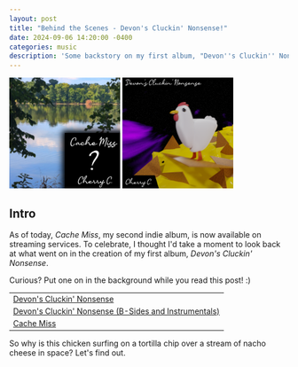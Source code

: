 ```yaml
---
layout: post
title: "Behind the Scenes - Devon's Cluckin' Nonsense!"
date: 2024-09-06 14:20:00 -0400
categories: music
description: 'Some backstory on my first album, "Devon''s Cluckin'' Nonsense".'
---
```


<img alt="Cache Miss album cover" src="/assets/img/dcn/cachemiss.png" width="200">
<img alt="Devon's Cluckin' Nonsense album cover" src="/assets/img/dcn/dcn_final.png" width="200">

## Intro

As of today, _Cache Miss_, my second indie album, is now available on streaming services. To celebrate, I thought I'd take a moment to look back at what went on in the creation of my first album, _Devon's Cluckin' Nonsense_.

Curious? Put one on in the background while you read this post! :)

|                                                                     |
| ------------------------------------------------------------------- |
| [Devon's Cluckin' Nonsense][dcn]                                    |
| [Devon's Cluckin' Nonsense (B-Sides and Instrumentals)][dcn-bsides] |
| [Cache Miss][cachemiss]                                             |

So why is this chicken surfing on a tortilla chip over a stream of nacho cheese in space? Let's find out.

[dcn]: https://music.youtube.com/playlist?list=OLAK5uy_nD2si-l611IG1UY6LTJFPZuMsNFjUDJ7A&si=XVzxWAUzvYdSk5vt
[dcn-bsides]: https://music.youtube.com/playlist?list=OLAK5uy_lmySBmds7VLgP68vZPKsHHIXcXBMb1Lb0&si=_12-bkc4VsnWbkbb
[cachemiss]: https://music.youtube.com/playlist?list=OLAK5uy_lsdwNsWP7O0TkIWQFfZkqWHcPc9Ryo1bg&si=clGxq7x1dEQBAKDD
